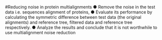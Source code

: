 #Reducing noise in protein multialignments
● Remove the noise in the test data i.e. sequences alignment of proteins, 
● Evaluate its performance by calculating the symmetric difference between test data (the original alignments) and reference tree, filtered data and reference tree respectively.
● Analyze the results and conclude that it is not worthwhile to use multialignment noise reduction
